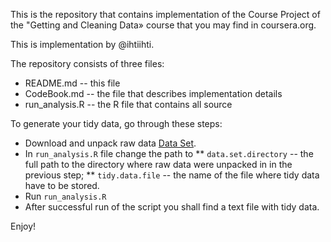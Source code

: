 This is the repository that contains implementation of the Course Project of the "Getting and Cleaning Data» course that you may find in coursera.org.

This is implementation by @ihtiihti.

The repository consists of three files: 
* README.md -- this file
* CodeBook.md -- the file that describes implementation details
* run_analysis.R -- the R file that contains all source

To generate your tidy data, go through these steps:
* Download and unpack raw data [Data Set](https://d396qusza40orc.cloudfront.net/getdata%2Fprojectfiles%2FUCI%20HAR%20Dataset.zip).
* In `run_analysis.R` file change the path to
** `data.set.directory` -- the full path to the directory where raw data were unpacked in in the previous step;
** `tidy.data.file` -- the name of the file where tidy data have to be stored.
* Run `run_analysis.R`
* After successful run of the script you shall find a text file with tidy data.

Enjoy!